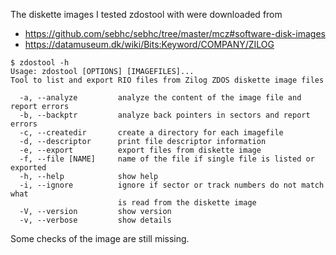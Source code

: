 The diskette images I tested zdostool with were downloaded from
- https://github.com/sebhc/sebhc/tree/master/mcz#software-disk-images
- https://datamuseum.dk/wiki/Bits:Keyword/COMPANY/ZILOG

```
$ zdostool -h
Usage: zdostool [OPTIONS] [IMAGEFILES]...
Tool to list and export RIO files from Zilog ZDOS diskette image files

  -a, --analyze         analyze the content of the image file and report errors
  -b, --backptr         analyze back pointers in sectors and report errors
  -c, --createdir       create a directory for each imagefile
  -d, --descriptor      print file descriptor information
  -e, --export          export files from diskette image
  -f, --file [NAME]     name of the file if single file is listed or exported
  -h, --help            show help
  -i, --ignore          ignore if sector or track numbers do not match what
                        is read from the diskette image
  -V, --version         show version
  -v, --verbose         show details
``` 
Some checks of the image are still missing.
